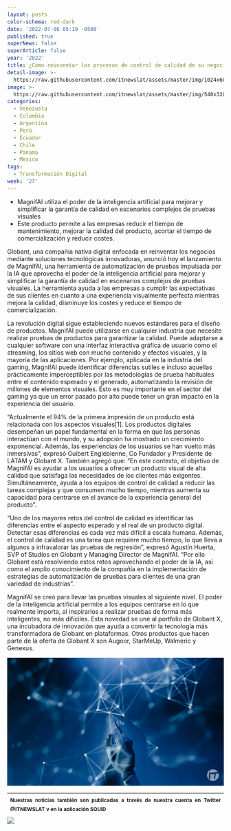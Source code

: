 ```yaml
---
layout: posts
color-schema: red-dark
date: '2022-07-08 05:19 -0500'
published: true
superNews: false
superArticle: false
year: '2022'
title: ¿Cómo reinventar los procesos de control de calidad de su negocio mediante IA?
detail-image: >-
  https://raw.githubusercontent.com/itnewslat/assets/master/img/1024x680/control-de-calidad-IA-g.jpg
image: >-
  https://raw.githubusercontent.com/itnewslat/assets/master/img/540x320/control-de-calidad-IA-p.jpg
categories:
  - Venezuela
  - Colombia
  - Argentina
  - Perú
  - Ecuador
  - Chile
  - Panama
  - Mexico
tags:
  - Transformación Digital
week: '27'
---
```

- MagnifAI utiliza el poder de la inteligencia artificial para mejorar y simplificar la garantía de calidad en escenarios complejos de pruebas visuales
- Este producto permite a las empresas reducir el tiempo de mantenimiento, mejorar la calidad del producto, acortar el tiempo de comercialización y reducir costes.
 
Globant, una compañía nativa digital enfocada en reinventar los negocios mediante soluciones tecnológicas innovadoras, anunció hoy el lanzamiento de MagnifAI, una herramienta de automatización de pruebas impulsada por la IA que aprovecha el poder de la inteligencia artificial para mejorar y simplificar la garantía de calidad en escenarios complejos de pruebas visuales. La herramienta ayuda a las empresas a cumplir las expectativas de sus clientes en cuanto a una experiencia visualmente perfecta mientras mejora la calidad, disminuye los costes y reduce el tiempo de comercialización.
 
La revolución digital sigue estableciendo nuevos estándares para el diseño de productos. MagnifAI puede utilizarse en cualquier industria que necesite realizar pruebas de productos para garantizar la calidad. Puede adaptarse a cualquier software con una interfaz interactiva gráfica de usuario como el streaming, los sitios web con mucho contenido y efectos visuales, y la mayoría de las aplicaciones. Por ejemplo, aplicada en la industria del gaming, MagnifAI puede identificar diferencias sutiles e incluso aquellas prácticamente imperceptibles por las metodologías de prueba habituales entre el contenido esperado y el generado, automatizando la revisión de millones de elementos visuales. Esto es muy importante en el sector del gaming ya que un error pasado por alto puede tener un gran impacto en la experiencia del usuario.
 
“Actualmente el 94% de la primera impresión de un producto está relacionada con los aspectos visuales[1]. Los productos digitales desempeñan un papel fundamental en la forma en que las personas interactúan con el mundo, y su adopción ha mostrado un crecimiento exponencial. Además, las experiencias de los usuarios se han vuelto más inmersivas”, expresó Guibert Englebienne, Co Fundador y Presidente de LATAM y Globant X. También agregó que: “En este contexto, el objetivo de MagnifAI es ayudar a los usuarios a ofrecer un producto visual de alta calidad que satisfaga las necesidades de los clientes más exigentes. Simultáneamente, ayuda a los equipos de control de calidad a reducir las tareas complejas y que consumen mucho tiempo, mientras aumenta su capacidad para centrarse en el avance de la experiencia general del producto”.
 
“Uno de los mayores retos del control de calidad es identificar las diferencias entre el aspecto esperado y el real de un producto digital. Detectar esas diferencias es cada vez más difícil a escala humana. Además, el control de calidad es una tarea que requiere mucho tiempo, lo que lleva a algunos a infravalorar las pruebas de regresión”, expresó Agustín Huerta, SVP of Studios en Globant y Managing Director de MagnifAI. “Por ello Globant está resolviendo estos retos aprovechando el poder de la IA, así como el amplio conocimiento de la compañía en la implementación de estrategias de automatización de pruebas para clientes de una gran variedad de industrias”.
 
MagnifAI se creó para llevar las pruebas visuales al siguiente nivel. El poder de la inteligencia artificial permite a los equipos centrarse en lo que realmente importa, al inspirarlos a realizar pruebas de forma más inteligentes, no más difíciles. Esta novedad se une al portfolio de Globant X, una incubadora de innovación que ayuda a convertir la tecnología más transformadora de Globant en plataformas. Otros productos que hacen parte de la oferta de Globant X son Augoor, StarMeUp, Walmeric y Genexus.

![](https://raw.githubusercontent.com/itnewslat/assets/master/img/540x320/control-de-calidad-IA-p.jpg)

<table style="height: 42px;" width="569">
<tbody>
<tr>
<td style="text-align: justify;"><sub><strong>Nuestras noticias también son publicadas a través de nuestra cuenta en Twitter <a href="https://twitter.com/itnewslat?lang=es">@ITNEWSLAT</a> y en la aplicación <a href="https://squidapp.co/en/">SQUID</a></strong></sub></td>
</tr>
</tbody>
</table>

<img src="https://tracker.metricool.com/c3po.jpg?hash=56f88a41e39ab42c063cc51676587a04"/>
